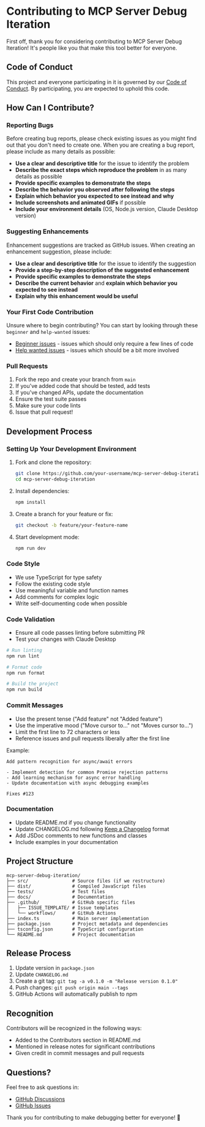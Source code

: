 # Contributing to MCP Server Debug Iteration

First off, thank you for considering contributing to MCP Server Debug Iteration! It's people like you that make this tool better for everyone.

## Code of Conduct

This project and everyone participating in it is governed by our [Code of Conduct](CODE_OF_CONDUCT.md). By participating, you are expected to uphold this code.

## How Can I Contribute?

### Reporting Bugs

Before creating bug reports, please check existing issues as you might find out that you don't need to create one. When you are creating a bug report, please include as many details as possible:

- **Use a clear and descriptive title** for the issue to identify the problem
- **Describe the exact steps which reproduce the problem** in as many details as possible
- **Provide specific examples to demonstrate the steps**
- **Describe the behavior you observed after following the steps**
- **Explain which behavior you expected to see instead and why**
- **Include screenshots and animated GIFs** if possible
- **Include your environment details** (OS, Node.js version, Claude Desktop version)

### Suggesting Enhancements

Enhancement suggestions are tracked as GitHub issues. When creating an enhancement suggestion, please include:

- **Use a clear and descriptive title** for the issue to identify the suggestion
- **Provide a step-by-step description of the suggested enhancement**
- **Provide specific examples to demonstrate the steps**
- **Describe the current behavior** and **explain which behavior you expected to see instead**
- **Explain why this enhancement would be useful**

### Your First Code Contribution

Unsure where to begin contributing? You can start by looking through these `beginner` and `help-wanted` issues:

- [Beginner issues](https://github.com/yourusername/mcp-server-debug-iteration/labels/beginner) - issues which should only require a few lines of code
- [Help wanted issues](https://github.com/yourusername/mcp-server-debug-iteration/labels/help%20wanted) - issues which should be a bit more involved

### Pull Requests

1. Fork the repo and create your branch from `main`
2. If you've added code that should be tested, add tests
3. If you've changed APIs, update the documentation
4. Ensure the test suite passes
5. Make sure your code lints
6. Issue that pull request!

## Development Process

### Setting Up Your Development Environment

1. Fork and clone the repository:
   ```bash
   git clone https://github.com/your-username/mcp-server-debug-iteration.git
   cd mcp-server-debug-iteration
   ```

2. Install dependencies:
   ```bash
   npm install
   ```

3. Create a branch for your feature or fix:
   ```bash
   git checkout -b feature/your-feature-name
   ```

4. Start development mode:
   ```bash
   npm run dev
   ```

### Code Style

- We use TypeScript for type safety
- Follow the existing code style
- Use meaningful variable and function names
- Add comments for complex logic
- Write self-documenting code when possible

### Code Validation

- Ensure all code passes linting before submitting PR
- Test your changes with Claude Desktop

```bash
# Run linting
npm run lint

# Format code
npm run format

# Build the project
npm run build
```

### Commit Messages

- Use the present tense ("Add feature" not "Added feature")
- Use the imperative mood ("Move cursor to..." not "Moves cursor to...")
- Limit the first line to 72 characters or less
- Reference issues and pull requests liberally after the first line

Example:
```
Add pattern recognition for async/await errors

- Implement detection for common Promise rejection patterns
- Add learning mechanism for async error handling
- Update documentation with async debugging examples

Fixes #123
```

### Documentation

- Update README.md if you change functionality
- Update CHANGELOG.md following [Keep a Changelog](https://keepachangelog.com/) format
- Add JSDoc comments to new functions and classes
- Include examples in your documentation

## Project Structure

```
mcp-server-debug-iteration/
├── src/                # Source files (if we restructure)
├── dist/               # Compiled JavaScript files
├── tests/              # Test files
├── docs/               # Documentation
├── .github/            # GitHub specific files
│   ├── ISSUE_TEMPLATE/ # Issue templates
│   └── workflows/      # GitHub Actions
├── index.ts            # Main server implementation
├── package.json        # Project metadata and dependencies
├── tsconfig.json       # TypeScript configuration
└── README.md           # Project documentation
```

## Release Process

1. Update version in `package.json`
2. Update `CHANGELOG.md`
3. Create a git tag: `git tag -a v0.1.0 -m "Release version 0.1.0"`
4. Push changes: `git push origin main --tags`
5. GitHub Actions will automatically publish to npm

## Recognition

Contributors will be recognized in the following ways:

- Added to the Contributors section in README.md
- Mentioned in release notes for significant contributions
- Given credit in commit messages and pull requests

## Questions?

Feel free to ask questions in:

- [GitHub Discussions](https://github.com/yourusername/mcp-server-debug-iteration/discussions)
- [GitHub Issues](https://github.com/yourusername/mcp-server-debug-iteration/issues)

Thank you for contributing to make debugging better for everyone! 🎉